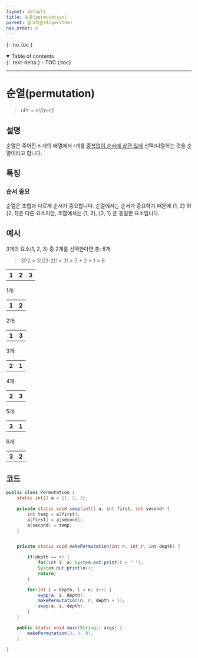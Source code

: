 ```yaml
---
layout: default
title: 순열(permutation)
parent: 알고리즘(Algorithm)
nav_order: 4
---
```

{: .no_toc }
<details open markdown="block">
  <summary>
    Table of contents
  </summary>
  {: .text-delta }
- TOC
{:toc}
</details>

---

# 순열(permutation)
>nPr = n!/(n-r)!

## 설명
순열은 주어진 n 개의 배열에서 r개를
<span style="text-decoration:underline">
중복없이 순서에 상관 있게</span> 선택/나열하는 것을 순열이라고 합니다.


## 특징
### 순서 중요
순열은 조합과 다르게 순서가 중요합니다. 순열에서는 순서가 중요하기 때문에 
{1, 2} 와 {2, 1}은 다른 요소지만,
조합에서는 {1, 2}, {2, 1} 은 동일한 요소입니다.

## 예시
3개의 요소(1, 2, 3) 중 2개를 선택한다면 총: 6개  
> 3P2 = 3!/(3-2)! = 3! = 3 * 2 * 1 = 6

<table>
    <tr>
        <th>1</th>
        <th>2</th>
        <th>3</th>
    </tr>
</table>

1개:
<table>
    <tr>
        <th>1</th>
        <th>2</th>
    </tr>
</table>

2개:
<table>
    <tr>
        <th>1</th>
        <th>3</th>
    </tr>
</table>

3개:
<table>
    <tr>
        <th>2</th>
        <th>1</th>
    </tr>
</table>

4개:
<table>
    <tr>
        <th>2</th>
        <th>3</th>
    </tr>
</table>

5개:
<table>
    <tr>
        <th>3</th>
        <th>1</th>
    </tr>
</table>

6개:
<table>
    <tr>
        <th>3</th>
        <th>2</th>
    </tr>
</table>

## 코드
```java
public class Permutation {
    static int[] a = {1, 2, 3};

    private static void swap(int[] a, int first, int second) {
        int temp = a[first];
        a[first] = a[second];
        a[second] = temp;
    }


    private static void makePermutation(int n, int r, int depth) {

        if(depth == r) {
            for(int i: a) System.out.print(i + " ");
            System.out.println();
            return;
        }

        for(int i = depth; i < n; i++) {
            swap(a, i, depth);
            makePermutation(n, r, depth + 1);
            swap(a, i, depth);
        }
    }

    public static void main(String[] args) {
        makePermutation(3, 3, 0);
    }

}


```


